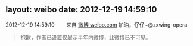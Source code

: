 layout: weibo
date: 2012-12-19 14:59:10
---
2012-12-19 14:59:10  &nbsp;&nbsp;&nbsp;&nbsp;&nbsp;&nbsp; 来自 <a href="http://weibo.com/" rel="nofollow">微博 weibo.com</a>
加油，仔仔~@zxwing-opera
>  抱歉，作者已设置仅展示半年内微博，此微博已不可见。 ​​​
